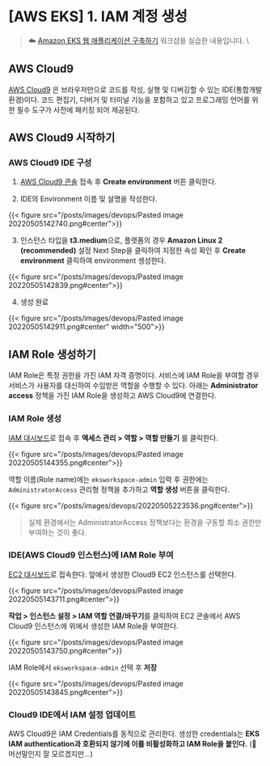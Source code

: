 # [AWS EKS] 1. IAM 계정 생성


> ☁️  [Amazon EKS 웹 애플리케이션 구축하기](https://catalog.us-east-1.prod.workshops.aws/workshops/9c0aa9ab-90a9-44a6-abe1-8dff360ae428/ko-KR/)
워크샵을 실습한 내용입니다. \

## AWS Cloud9 

[AWS Cloud9](https://aws.amazon.com/ko/cloud9/?nc1=h_ls) 은 브라우저만으로 코드를 작성, 실행 및 디버깅할 수 있는 IDE(통합개발환경)이다. 코드 편집기, 디버거 및 터미널 기능을 포함하고 있고 프로그래밍 언어를 위한 필수 도구가 사전에 패키징 되어 제공된다.

## AWS Cloud9 시작하기

### AWS Cloud9 IDE 구성
1. [AWS Cloud9 콘솔](https://ap-northeast-2.console.aws.amazon.com/cloud9/home/product) 접속 후 **Create environment** 버튼 클릭한다.

2. IDE의 Environment 이름 및 설명을 작성한다.

{{< figure src="/posts/images/devops/Pasted image 20220505142740.png#center">}}

3. 인스턴스 타입을 **t3.medium**으로, 플랫폼의 경우 **Amazon Linux 2 (recommended)** 설정 Next Step을 클릭하여 지정한 속성 확인 후 **Create environment** 클릭하여 environment 생성한다.

{{< figure src="/posts/images/devops/Pasted image 20220505142839.png#center">}}

4. 생성 완료 

{{< figure src="/posts/images/devops/Pasted image 20220505142911.png#center" width="500">}}

## IAM Role 생성하기

IAM Role은 특정 권한을 가진 IAM 자격 증명이다. 서비스에 IAM Role을 부여할 경우 서비스가 사용자를 대신하여 수임받은 역할을 수행할 수 있다. 아래는 **Administrator access** 정책을 가진 IAM Role을 생성하고 AWS Cloud9에 연결한다.

### IAM Role 생성
[IAM 대시보드](https://us-east-1.console.aws.amazon.com/iamv2/home#/home)로 접속 후 **액세스 관리 > 역할 > 역할 만들기** 를 클릭한다.

{{< figure src="/posts/images/devops/Pasted image 20220505144355.png#center">}}

역할 이름(Role name)에는 `eksworkspace-admin` 입력 후 권한에는 `AdministratorAccess` 관리형 정책을 추가하고 **역할 생성** 버튼을 클릭한다.

{{< figure src="/posts/images/devops/20220505223536.png#center">}}

> 실제 환경에서는 AdministratorAccess 정책보다는 환경을 구동할 최소 권한만 부여하는 것이 좋다.

### IDE(AWS Cloud9 인스턴스)에 IAM Role 부여

[EC2 대시보드](https://us-east-1.console.aws.amazon.com/ec2/v2/home?region=us-east-1#Instances:v=3;sort=desc:launchTime)로 접속한다. 앞에서 생성한 Cloud9 EC2 인스턴스를 선택한다.

{{< figure src="/posts/images/devops/Pasted image 20220505143711.png#center">}}


**작업 > 인스턴스 설정 > IAM 역할 연결/바꾸기**를 클릭하여 EC2 콘솔에서 AWS Cloud9 인스턴스에 위에서 생성한 IAM Role을 부여한다.

{{< figure src="/posts/images/devops/Pasted image 20220505143750.png#center">}}

IAM Role에서 `eksworkspace-admin` 선택 후 **저장**

{{< figure src="/posts/images/devops/Pasted image 20220505143845.png#center">}}

### Cloud9 IDE에서 IAM 설정 업데이트
AWS Cloud9은 IAM Credentials를 동적으로 관리한다. 생성한 credentials는 **EKS IAM authentication과 호환되지 않기에 이를 비활성화하고 IAM Role을 붙인다.** (🤔 머선말인지 잘 모르겠지만...)
